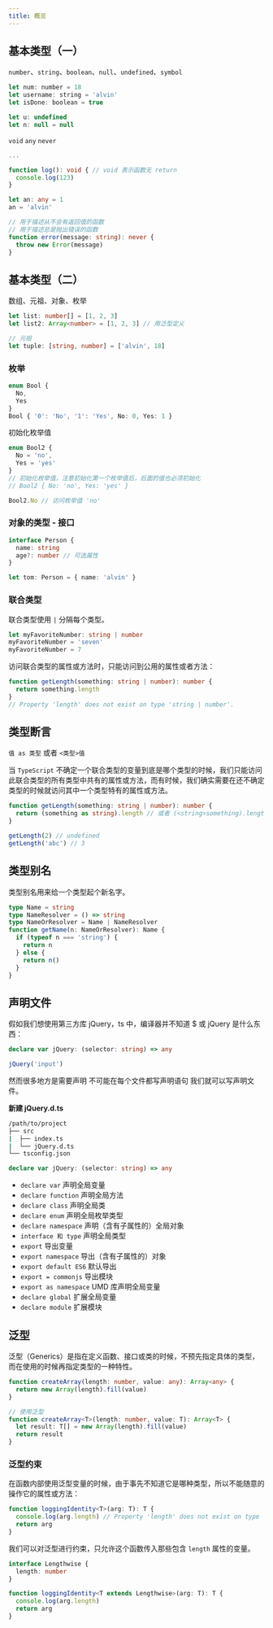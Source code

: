 ```yaml
---
title: 概览
---
```


## 基本类型（一）

`number`、`string`、`boolean`、`null`、`undefined`、`symbol`

```js
let num: number = 18
let username: string = 'alvin'
let isDone: boolean = true

let u: undefined
let n: null = null
```

`void` `any` `never`

```ts
...

function log(): void { // void 表示函数无 return
  console.log(123)
}

let an: any = 1
an = 'alvin'

// 用于描述从不会有返回值的函数
// 用于描述总是抛出错误的函数
function error(message: string): never {
  throw new Error(message)
}
```

## 基本类型（二）

数组、元祖、对象、枚举

```ts
let list: number[] = [1, 2, 3]
let list2: Array<number> = [1, 2, 3] // 用泛型定义

// 元祖
let tuple: [string, number] = ['alvin', 18]
```

### 枚举

```ts
enum Bool {
  No,
  Yes
}
Bool { '0': 'No', '1': 'Yes', No: 0, Yes: 1 }
```

初始化枚举值

```ts
enum Bool2 {
  No = 'no',
  Yes = 'yes'
}
// 初始化枚举值，注意初始化第一个枚举值后，后面的值也必须初始化
// Bool2 { No: 'no', Yes: 'yes' }

Bool2.No // 访问枚举值 'no'
```

### 对象的类型 - 接口

```ts
interface Person {
  name: string
  age?: number // 可选属性
}

let tom: Person = { name: 'alvin' }
```

### 联合类型

联合类型使用 `|` 分隔每个类型。

```ts
let myFavoriteNumber: string | number
myFavoriteNumber = 'seven'
myFavoriteNumber = 7
```

访问联合类型的属性或方法时，只能访问到公用的属性或者方法：

```ts
function getLength(something: string | number): number {
  return something.length
}
// Property 'length' does not exist on type 'string | number'.
```

## 类型断言

`值 as 类型` 或者 `<类型>值`

当 `TypeScript` 不确定一个联合类型的变量到底是哪个类型的时候，我们只能访问此联合类型的所有类型中共有的属性或方法，而有时候，我们确实需要在还不确定类型的时候就访问其中一个类型特有的属性或方法。

```ts
function getLength(something: string | number): number {
  return (something as string).length // 或者 (<string>something).length
}

getLength(2) // undefined
getLength('abc') // 3
```

## 类型别名

类型别名用来给一个类型起个新名字。

```ts
type Name = string
type NameResolver = () => string
type NameOrResolver = Name | NameResolver
function getName(n: NameOrResolver): Name {
  if (typeof n === 'string') {
    return n
  } else {
    return n()
  }
}
```

## 声明文件

假如我们想使用第三方库 jQuery，ts 中，编译器并不知道 \$ 或 jQuery 是什么东西：

```ts
declare var jQuery: (selector: string) => any

jQuery('input')
```

然而很多地方是需要声明 不可能在每个文件都写声明语句 我们就可以写声明文件。

**新建 jQuery.d.ts**

```bash
/path/to/project
├── src
|  ├── index.ts
|  └── jQuery.d.ts
└── tsconfig.json
```

```ts
declare var jQuery: (selector: string) => any
```

- `declare var` 声明全局变量
- `declare function` 声明全局方法
- `declare class` 声明全局类
- `declare enum` 声明全局枚举类型
- `declare namespace` 声明（含有子属性的）全局对象
- `interface 和 type` 声明全局类型
- `export` 导出变量
- `export namespace` 导出（含有子属性的）对象
- `export default ES6` 默认导出
- `export = commonjs` 导出模块
- `export as namespace` UMD 库声明全局变量
- `declare global` 扩展全局变量
- `declare module` 扩展模块

## 泛型

泛型（Generics）是指在定义函数、接口或类的时候，不预先指定具体的类型，而在使用的时候再指定类型的一种特性。

```ts
function createArray(length: number, value: any): Array<any> {
  return new Array(length).fill(value)
}

// 使用泛型
function createArray<T>(length: number, value: T): Array<T> {
  let result: T[] = new Array(length).fill(value)
  return result
}
```

### 泛型约束

在函数内部使用泛型变量的时候，由于事先不知道它是哪种类型，所以不能随意的操作它的属性或方法：

```ts
function loggingIdentity<T>(arg: T): T {
  console.log(arg.length) // Property 'length' does not exist on type 'T'
  return arg
}
```

我们可以对泛型进行约束，只允许这个函数传入那些包含 `length` 属性的变量。

```ts
interface Lengthwise {
  length: number
}

function loggingIdentity<T extends Lengthwise>(arg: T): T {
  console.log(arg.length)
  return arg
}
```
